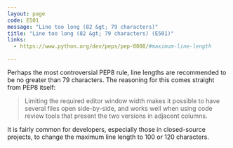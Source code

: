 ```yaml
---
layout: page
code: E501
message: "Line too long (82 &gt; 79 characters)"
title: "Line too long (82 &gt; 79 characters) (E501)"
links:
  - https://www.python.org/dev/peps/pep-0008/#maximum-line-length

---
```


Perhaps the most controversial PEP8 rule, line lengths are recommended to be no greater than 79 characters. The reasoning for this comes straight from PEP8 itself:

> Limiting the required editor window width makes it possible to have several files open side-by-side, and works well when using code review tools that present the two versions in adjacent columns.

It is fairly common for developers, especially those in closed-source projects, to change the maximum line length to 100 or 120 characters.
